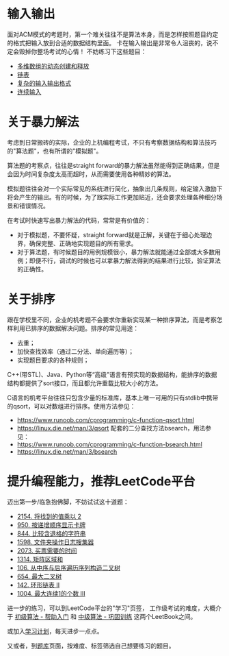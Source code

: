 # 输入输出
面对ACM模式的考题时，第一个难关往往不是算法本身，而是怎样按照题目约定的格式把输入放到合适的数据结构里面。
卡在输入输出是非常令人沮丧的，说不定会毁掉你整场考试的心情！
不妨练习下这些题目：
- [多维数组的动态创建和释放](https://www.nowcoder.com/practice/2f8c17bec47e416897ce4b9aa560b7f4?tpId=37&tqId=21306&rp=1&ru=/exam/oj/ta&qru=/exam/oj/ta&sourceUrl=%2Fexam%2Foj%2Fta%3Fpage%3D2%26pageSize%3D50%26search%3D%26tpId%3D37%26type%3D37&difficulty=undefined&judgeStatus=undefined&tags=&title=)
- [链表](https://www.nowcoder.com/practice/54404a78aec1435a81150f15f899417d?tpId=37&tqId=21274&rp=1&ru=/exam/oj/ta&qru=/exam/oj/ta&sourceUrl=%2Fexam%2Foj%2Fta%3Fpage%3D1%26pageSize%3D50%26search%3D%26tpId%3D37%26type%3D37&difficulty=undefined&judgeStatus=undefined&tags=&title=)
- [复杂的输入输出格式](https://www.nowcoder.com/practice/9a763ed59c7243bd8ab706b2da52b7fd?tpId=37&tqId=21248&rp=1&ru=/exam/oj/ta&qru=/exam/oj/ta&sourceUrl=%2Fexam%2Foj%2Fta%3Fpage%3D1%26pageSize%3D50%26search%3D%26tpId%3D37%26type%3D37&difficulty=undefined&judgeStatus=undefined&tags=&title=)
- [连续输入](https://www.nowcoder.com/practice/64f6f222499c4c94b338e588592b6a62?tpId=37&tqId=21328&rp=1&ru=/exam/oj/ta&qru=/exam/oj/ta&sourceUrl=%2Fexam%2Foj%2Fta%3Fpage%3D2%26pageSize%3D50%26search%3D%26tpId%3D37%26type%3D37&difficulty=undefined&judgeStatus=undefined&tags=&title=)
<!-- 缺少树的输入 -->
<!-- 缺少图的输入 -->


# 关于暴力解法
考虑到日常搬砖的实际，企业的上机编程考试，不只有考察数据结构和算法技巧的"算法题"，也有所谓的"模拟题"。

算法题的考察点，往往是straight forward的暴力解法虽然能得到正确结果，但是会因为时间复杂度太高而超时，从而需要使用各种精妙的算法。

模拟题往往会对一个实际常见的系统进行简化，抽象出几条规则，给定输入激励下将会产生的输出。有的时候，为了跟实际工作更加贴近，还会要求处理各种细分场景和错误情况。

在考试时快速写出暴力解法的代码，常常是有价值的：
- 对于模拟题，不要怀疑，straight forward就是正解，关键在于细心处理边界，确保完整、正确地实现题目的所有需求。
- 对于算法题，有时候题目的用例规模很小，暴力解法就能通过全部或大多数用例；即便不行，调试的时候也可以拿暴力解法得到的结果进行比较，验证算法的正确性。


# 关于排序
跟在学校里不同，企业的机考题不会要求你重新实现某一种排序算法，而是考察怎样利用已排序的数据解决问题。排序的常见用途：
- 去重；
- 加快查找效率（通过二分法、单向遍历等）；
- 实现题目要求的各种规则；

C++(带STL)、Java、Python等“高级”语言有预实现的数据结构，能排序的数据结构都提供了sort接口，而且都允许重载比较大小的方法。

C语言的机考平台往往只包含少量的标准库，基本上唯一可用的只有stdlib中携带的qsort，可以对数组进行排序。使用方法参见：
- https://www.runoob.com/cprogramming/c-function-qsort.html
- https://linux.die.net/man/3/qsort
配套的二分查找方法bsearch，用法参见：
- https://www.runoob.com/cprogramming/c-function-bsearch.html
- https://linux.die.net/man/3/bsearch

# 提升编程能力，推荐LeetCode平台
迈出第一步/临急抱佛脚，不妨试试这十道题：
- [2154. 将找到的值乘以 2](https://leetcode.cn/problems/keep-multiplying-found-values-by-two/)
- [950. 按递增顺序显示卡牌](https://leetcode.cn/problems/reveal-cards-in-increasing-order/)
- [844. 比较含退格的字符串](https://leetcode.cn/problems/backspace-string-compare/)
- [1598. 文件夹操作日志搜集器](https://leetcode.cn/problems/crawler-log-folder/)
- [2073. 买票需要的时间](https://leetcode.cn/problems/time-needed-to-buy-tickets/)
- [1314. 矩阵区域和](https://leetcode.cn/problems/matrix-block-sum/)
- [106. 从中序与后序遍历序列构造二叉树](https://leetcode.cn/problems/construct-binary-tree-from-inorder-and-postorder-traversal/)
- [654. 最大二叉树](https://leetcode.cn/problems/maximum-binary-tree/)
- [142. 环形链表 II](https://leetcode.cn/problems/linked-list-cycle-ii/)
- [1004. 最大连续1的个数 III](https://leetcode.cn/problems/max-consecutive-ones-iii/)

进一步的练习，可以到LeetCode平台的"学习"页签，
工作级考试的难度，大概介于 [初级算法 - 帮助入门](https://leetcode.cn/leetbook/read/top-interview-questions-easy) 和
[中级算法 - 巩固训练](https://leetcode.cn/leetbook/detail/top-interview-questions-medium) 这两个LeetBook之间。

或加入[学习计划](https://leetcode.cn/study-plan)，每天进步一点点。

又或者，到[题库](https://leetcode.cn/problemset/all)页面，按难度、标签筛选自己想要练习的题目。
